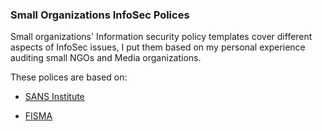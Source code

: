 ### Small Organizations InfoSec Polices

Small organizations' Information security policy templates cover different aspects of InfoSec issues, I put them based on my personal experience auditing small NGOs and Media organizations. 

These polices are based on:
* [SANS Institute ](https://www.sans.org/security-resources/policies)

* [FISMA](https://www.dhs.gov/fisma) 


